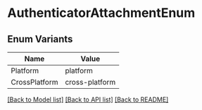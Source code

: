 # AuthenticatorAttachmentEnum

## Enum Variants

| Name | Value |
|---- | -----|
| Platform | platform |
| CrossPlatform | cross-platform |


[[Back to Model list]](../README.md#documentation-for-models) [[Back to API list]](../README.md#documentation-for-api-endpoints) [[Back to README]](../README.md)


